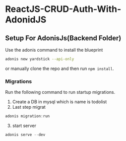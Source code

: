 # ReactJS-CRUD-Auth-With-AdonidJS

 ## Setup For AdonisJs(Backend Folder)

Use the adonis command to install the blueprint

```bash
adonis new yardstick --api-only
```

or manually clone the repo and then run `npm install`.


### Migrations

Run the following command to run startup migrations.
1) Create a DB in mysql which is name is todolist
2) Last step migrat 
```js
adonis migration:run
```
3) start server 
```js
adonis serve --dev
```
